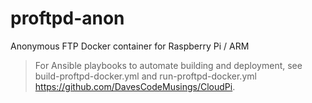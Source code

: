 # proftpd-anon
Anonymous FTP Docker container for Raspberry Pi / ARM

> For Ansible playbooks to automate building and deployment, see build-proftpd-docker.yml and run-proftpd-docker.yml https://github.com/DavesCodeMusings/CloudPi.
